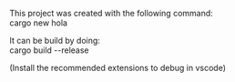This project was created with the following command:\
cargo new hola


It can be build by doing:\
cargo build --release


(Install the recommended extensions to debug in vscode)